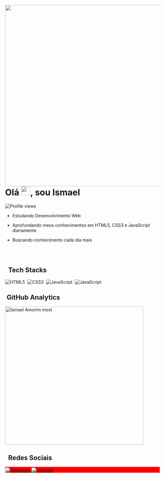 <img align="right" height="590em"
src="https://raw.githubusercontent.com/gist/Ismael-Amorim/7cca9e6d2fb2efb743a11b973a8cf56c/raw/a22765dcf19bc6e23641f684b1dbd9b7b418942b/githubcard.svg"/>

<h1 align ="left"> Olá <img src="https://raw.githubusercontent.com/kaueMarques/kaueMarques/master/hi.gif" width="30px">, sou Ismael </h1>



<p align="left"> <img src="https://komarev.com/ghpvc/?username=Ismael-Amorim&color=yellow" alt="Profile views" /> </p>

- Estudando Desenvolvimento Web

- Aprofundando meus conhecimentos em HTML5, CSS3 e JavaScript diariamente

- Buscando conhecimento cada dia mais

<br><br>

## &nbsp; Tech Stacks


![HTML5](https://img.shields.io/badge/-HTML-05122A?style=flat&logo=HTML5)&nbsp;
![CSS3](https://img.shields.io/badge/-CSS3-05122A?style=flat&logo=CSS3)&nbsp;
![JavaScript](https://img.shields.io/badge/-JavaScript-05122A?style=flat&logo=javascript)&nbsp;
![JavaScript](https://img.shields.io/badge/-visualstudiocode-05122A?style=flat&logo=visualstudiocode)&nbsp;

## &nbsp;GitHub Analytics

<p align="left">
<!--<img width="530em" src="https://github-readme-stats.vercel.app/api?username=Ismael-Amorim&show_icons=true&theme=vision-friendly-dark" alt="Ismael Amorim stats"/>-->
<img width="450em" src="https://github-readme-stats.vercel.app/api/top-langs/?username=Ismael-Amorim&show_icons=true&theme=vision-friendly-dark" alt="Ismael Amorim most"/>

## &nbsp; Redes Sociais
<p align="left" style="background:red">
<a href="https://www.instagram.com/_cunhaismael/" target="_blank">
      <img align="center" src="https://img.shields.io/badge/-Ismael%20Amorim-05122A?style=flat&logo=instagram" alt="Instagram"/>
<a href="https://www.linkedin.com/in/ismael-cunha/ target="_blank">
      <img align="center" src="https://img.shields.io/badge/Ismael%20Amorim-05122A?style=flat&logo=linkedin" alt="Linkedin"/>
</a>
</p>
